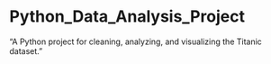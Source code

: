# Python_Data_Analysis_Project
“A Python project for cleaning, analyzing, and visualizing the Titanic dataset.”
